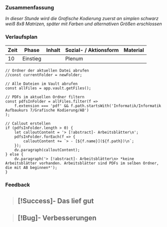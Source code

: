 

### Zusammenfassung
*In dieser Stunde wird die Grafische Kodierung zuerst an simplen schwarz weiß 8x8 Matrizen, später mit Farben und alternativen Größen erschlossen*

### Verlaufsplan
| Zeit | Phase    | Inhalt | Sozial- / Aktionsform | Material |
| ---- | -------- | ------ | --------------------- | -------- |
| 10      | Einstieg |        | Plenum                |          |




```dataviewjs
// Ordner der aktuellen Datei abrufen
//const currentFolder = newFolder;

// Alle Dateien im Vault abrufen
const allFiles = app.vault.getFiles();

// PDFs im aktuellen Ordner filtern
const pdfsInFolder = allFiles.filter(f => 
    f.extension === 'pdf' && f.path.startsWith('Informatik/Informatik Aufbaukurs 7/Grafische Kodierung/AB')
);

// Callout erstellen
if (pdfsInFolder.length > 0) {
    let calloutContent = '> [!abstract]- Arbeitsblätter\n';
    pdfsInFolder.forEach(f => {
        calloutContent += `> - [${f.name}](${f.path})\n`;
    });
    dv.paragraph(calloutContent);
} else {
    dv.paragraph('> [!abstract]- Arbeitsblätter\n> *keine Arbeitsblätter vorhanden. Arbeitsblätter sind PDFs im selben Ordner, die mit AB beginnen*');
}
```





### Feedback
> [!Success]- Das lief gut
> -

> [!Bug]- Verbesserungen
> -
